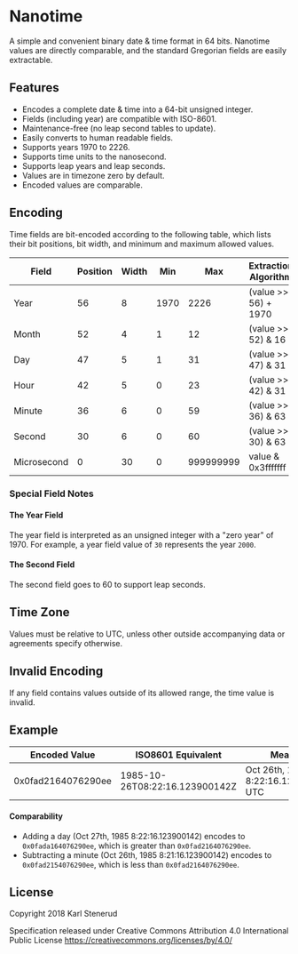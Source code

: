 Nanotime
=========

A simple and convenient binary date & time format in 64 bits. Nanotime values are directly comparable, and the standard Gregorian fields are easily extractable.



Features
--------

 * Encodes a complete date & time into a 64-bit unsigned integer.
 * Fields (including year) are compatible with ISO-8601.
 * Maintenance-free (no leap second tables to update).
 * Easily converts to human readable fields.
 * Supports years 1970 to 2226.
 * Supports time units to the nanosecond.
 * Supports leap years and leap seconds.
 * Values are in timezone zero by default.
 * Encoded values are comparable.



Encoding
--------

Time fields are bit-encoded according to the following table, which lists their bit positions, bit width, and minimum and maximum allowed values.

| Field       | Position | Width | Min  | Max       | Extraction Algorithm |
| ----------- | -------- | ----- | ---- | --------- | -------------------- |
| Year        |       56 |     8 | 1970 |      2226 | (value >> 56) + 1970 |
| Month       |       52 |     4 |    1 |        12 | (value >> 52) & 16   |
| Day         |       47 |     5 |    1 |        31 | (value >> 47) & 31   |
| Hour        |       42 |     5 |    0 |        23 | (value >> 42) & 31   |
| Minute      |       36 |     6 |    0 |        59 | (value >> 36) & 63   |
| Second      |       30 |     6 |    0 |        60 | (value >> 30) & 63   |
| Microsecond |        0 |    30 |    0 | 999999999 | value & 0x3fffffff   |


### Special Field Notes

#### The Year Field

The year field is interpreted as an unsigned integer with a "zero year" of 1970. For example, a year field value of `30` represents the year `2000`.

#### The Second Field

The second field goes to 60 to support leap seconds.



Time Zone
---------

Values must be relative to UTC, unless other outside accompanying data or agreements specify otherwise.



Invalid Encoding
----------------

If any field contains values outside of its allowed range, the time value is invalid.



Example
-------

| Encoded Value      | ISO8601 Equivalent             | Meaning                              |
| ------------------ | ------------------------------ | ------------------------------------ |
| 0x0fad2164076290ee | 1985-10-26T08:22:16.123900142Z | Oct 26th, 1985 8:22:16.123900142 UTC |


#### Comparability

 * Adding a day (Oct 27th, 1985 8:22:16.123900142) encodes to `0x0fada164076290ee`, which is greater than `0x0fad2164076290ee`.
 * Subtracting a minute (Oct 26th, 1985 8:21:16.123900142) encodes to `0x0fad2154076290ee`, which is less than `0x0fad2164076290ee`.



License
-------

Copyright 2018 Karl Stenerud

Specification released under Creative Commons Attribution 4.0 International Public License https://creativecommons.org/licenses/by/4.0/
